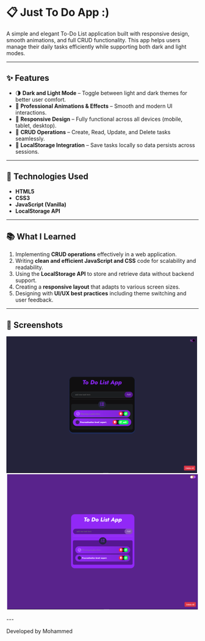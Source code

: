# 📋 Just To Do App :)

A simple and elegant To-Do List application built with responsive design, smooth animations, and full CRUD functionality. This app helps users manage their daily tasks efficiently while supporting both dark and light modes.

---

## ✨ Features

- 🌗 **Dark and Light Mode** – Toggle between light and dark themes for better user comfort.
- 🎯 **Professional Animations & Effects** – Smooth and modern UI interactions.
- 📱 **Responsive Design** – Fully functional across all devices (mobile, tablet, desktop).
- 📝 **CRUD Operations** – Create, Read, Update, and Delete tasks seamlessly.
- 💾 **LocalStorage Integration** – Save tasks locally so data persists across sessions.

---

## 🚀 Technologies Used

- **HTML5**
- **CSS3**
- **JavaScript (Vanilla)**
- **LocalStorage API**

---

## 📚 What I Learned

1. Implementing **CRUD operations** effectively in a web application.
2. Writing **clean and efficient JavaScript and CSS** code for scalability and readability.
3. Using the **LocalStorage API** to store and retrieve data without backend support.
4. Creating a **responsive layout** that adapts to various screen sizes.
5. Designing with **UI/UX best practices** including theme switching and user feedback.

---

## 📸 Screenshots

<p align="center">
  <img src="./DarkMode.png" width="500" style="margin-right: 20px;" />
  <img src="./LightMode.png" width="500" />
</p>
---

Developed by Mohammed
